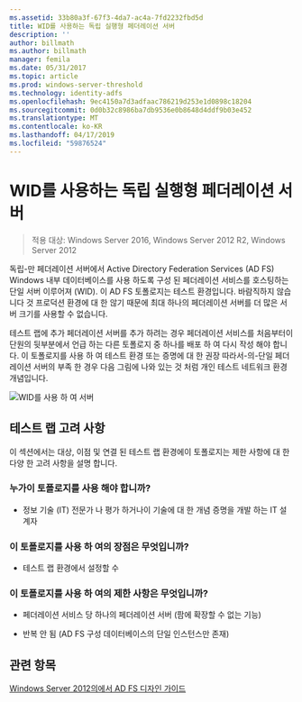 ```yaml
---
ms.assetid: 33b80a3f-67f3-4da7-ac4a-7fd2232fbd5d
title: WID를 사용하는 독립 실행형 페더레이션 서버
description: ''
author: billmath
ms.author: billmath
manager: femila
ms.date: 05/31/2017
ms.topic: article
ms.prod: windows-server-threshold
ms.technology: identity-adfs
ms.openlocfilehash: 9ec4150a7d3adfaac786219d253e1d0898c18204
ms.sourcegitcommit: 0d0b32c8986ba7db9536e0b8648d4ddf9b03e452
ms.translationtype: MT
ms.contentlocale: ko-KR
ms.lasthandoff: 04/17/2019
ms.locfileid: "59876524"
---
```

# <a name="stand-alone-federation-server-using-wid"></a>WID를 사용하는 독립 실행형 페더레이션 서버

>적용 대상: Windows Server 2016, Windows Server 2012 R2, Windows Server 2012

독립\-만 페더레이션 서버에서 Active Directory Federation Services \(AD FS\) Windows 내부 데이터베이스를 사용 하도록 구성 된 페더레이션 서비스를 호스팅하는 단일 서버 이루어져 \(WID\). 이 AD FS 토폴로지는 테스트 환경입니다. 바람직하지 않습니다 것 프로덕션 환경에 대 한 않기 때문에 최대 하나의 페더레이션 서버를 더 많은 서버 크기를 사용할 수 없습니다.  
  
테스트 랩에 추가 페더레이션 서버를 추가 하려는 경우 페더레이션 서비스를 처음부터이 단원의 뒷부분에서 언급 하는 다른 토폴로지 중 하나를 배포 하 여 다시 작성 해야 합니다. 이 토폴로지를 사용 하 여 테스트 환경 또는 증명에 대 한 권장 따라서\-의\-단일 페더레이션 서버의 부족 한 경우 다음 그림에 나와 있는 것 처럼 개인 테스트 네트워크 환경 개념입니다.  
  
![WID를 사용 하 여 서버](media/FedServerWID.gif)  
  
## <a name="test-lab-considerations"></a>테스트 랩 고려 사항  
이 섹션에서는 대상, 이점 및 연결 된 테스트 랩 환경에이 토폴로지는 제한 사항에 대 한 다양 한 고려 사항을 설명 합니다.  
  
### <a name="who-should-use-this-topology"></a>누가이 토폴로지를 사용 해야 합니까?  
  
-   정보 기술 \(IT\) 전문가 나 평가 하거나이 기술에 대 한 개념 증명을 개발 하는 IT 설계자  
  
### <a name="what-are-the-benefits-of-using-this-topology"></a>이 토폴로지를 사용 하 여의 장점은 무엇입니까?  
  
-   테스트 랩 환경에서 설정할 수  
  
### <a name="what-are-the-limitations-of-using-this-topology"></a>이 토폴로지를 사용 하 여의 제한 사항은 무엇입니까?  
  
-   페더레이션 서비스 당 하나의 페더레이션 서버 \(팜에 확장할 수 없는 기능\)  
  
-   반복 안 됨 \(AD FS 구성 데이터베이스의 단일 인스턴스만 존재\)  
  

## <a name="see-also"></a>관련 항목
[Windows Server 2012의에서 AD FS 디자인 가이드](AD-FS-Design-Guide-in-Windows-Server-2012.md)
